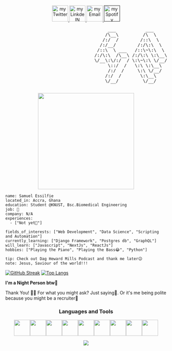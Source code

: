 <p align="center">
<br/>
<a href="https://twitter.com/_Samess">
  <img alt="my Twitter" width="50px" src="https://user-images.githubusercontent.com/95895530/203465411-e08b5a7d-7bff-4323-a08e-28ad3eb94e80.png"/>
</a>
<a href="https://www.linkedin.com/in/samuel-essilfie-274684252/">
  <img alt="my LinkdeIN" width="50px" src="https://user-images.githubusercontent.com/95895530/206334609-acdb772c-3984-40c1-9a82-0a406612f57a.png" />
</a>
<a href="psalmuelselfie@gmail.com">
  <img alt="my Email" width="50px" src="https://user-images.githubusercontent.com/95895530/203465529-99ef9677-fba7-46e6-95c0-2048184c83fa.png" />
</a>
<a href="">
  <img alt="my Spotify" width="50px" src="https://user-images.githubusercontent.com/95895530/203466679-c94faaf7-9d8f-4b46-a79d-b12008118a9c.png" />
</a>
<br>
<img alt="" src="" />
</p>
<pre>
                                      ___           ___           ___       ___       ___     
                                     /\__\         /\  \         /\__\     /\__\     /\  \    
                                    /:/  /        /::\  \       /:/  /    /:/  /    /::\  \   
                                   /:/__/        /:/\:\  \     /:/  /    /:/  /    /:/\:\  \  
                                  /::\  \ ___   /::\~\:\  \   /:/  /    /:/  /    /:/  \:\  \ 
                                 /:/\:\  /\__\ /:/\:\ \:\__\ /:/__/    /:/__/    /:/__/ \:\__\
                                 \/__\:\/:/  / \:\~\:\ \/__/ \:\  \    \:\  \    \:\  \ /:/  /
                                      \::/  /   \:\ \:\__\    \:\  \    \:\  \    \:\  /:/  / 
                                      /:/  /     \:\ \/__/     \:\  \    \:\  \    \:\/:/  /  
                                     /:/  /       \:\__\        \:\__\    \:\__\    \::/  /   
                                     \/__/         \/__/         \/__/     \/__/     \/__/    


</pre>
<div id="header" align="center">
  <img src="https://media.giphy.com/media/Qo2dupDib32rkTY4hX/giphy.gif" width="300"/>
</div>

```about
name: Samuel Essilfie
located_in: Accra, Ghana
education: Student @KNUST, Bsc.Biomedical Engineering
job: 🔎
company: N/A
experiences: 
  - ["Not yet🤫"]

fields_of_interests: ["Web Development", "Data Science", "Scripting and Automation"]
currently_learning: ["Django Framework", "Postgres db", "GraphQL"]
will_learn: ["Javascript", "NextJs", "ReactJs"]
hobbies: ["Playing the Piano", "Playing the Bass😂", "Python"]
```
```
tip: Check out Dag Heward Mills Podcast and thank me later😉
note: Jesus, Saviour of the world!!!
```

[![GitHub Streak](http://github-readme-streak-stats.herokuapp.com?user=samezzz&theme=dark&background=000000)](https://git.io/streak-stats)
[![Top Langs](https://github-readme-stats.vercel.app/api/top-langs/?username=samezzz&layout=compact&theme=vision-friendly-dark)](https://github.com/anuraghazra/github-readme-stats)

**I'm a Night Person btw🦉** 

Thank You! 🙏🏽
For what you might ask? Just saying🤗. Or it's me being polite because you might be a recruiter👀

<h3 align="center">Languages and Tools</h3>
<p align="center"><img center height=50 src="https://cdn.jsdelivr.net/gh/devicons/devicon/icons/python/python-original.svg"/><img height=50
src="https://cdn.jsdelivr.net/gh/devicons/devicon/icons/django/django-plain.svg" /><img height=50
src="https://cdn.jsdelivr.net/gh/devicons/devicon/icons/postgresql/postgresql-original.svg"/><img height=50                                               src="https://cdn.jsdelivr.net/gh/devicons/devicon/icons/bootstrap/bootstrap-original.svg" /><img height=50                                                 src="https://cdn.jsdelivr.net/gh/devicons/devicon/icons/html5/html5-original.svg" /><img height=50 src="https://cdn.jsdelivr.net/gh/devicons/devicon/icons/css3/css3-original.svg" /><img height=50 src="https://cdn.jsdelivr.net/gh/devicons/devicon/icons/git/git-plain.svg"/><img height=50 src="https://cdn.jsdelivr.net/gh/devicons/devicon/icons/github/github-original.svg"/><img height=50 src="https://cdn.jsdelivr.net/gh/devicons/devicon/icons/vscode/vscode-original.svg"/> 

<p align="center">
  <img src="https://capsule-render.vercel.app/api?type=waving&color=gradient&height=60&section=footer"/>
</p>

